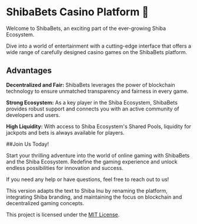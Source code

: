# ShibaBets Casino Platform 🎲

Welcome to ShibaBets, an exciting part of the ever-growing Shiba Ecosystem.

Dive into a world of entertainment with a cutting-edge interface that offers a wide range of carefully designed casino games on the ShibaBets platform.

## Advantages

**Decentralized and Fair:** ShibaBets leverages the power of blockchain technology to ensure unmatched transparency and fairness in every game.

**Strong Ecosystem:** As a key player in the Shiba Ecosystem, ShibaBets provides robust support and connects you with an active community of developers and users.

**High Liquidity:** With access to Shiba Ecosystem's Shared Pools, liquidity for jackpots and bets is always available for players.

##Join Us Today!

Start your thrilling adventure into the world of online gaming with ShibaBets and the Shiba Ecosystem. Redefine the gaming experience and unlock endless possibilities for innovation and success.

If you need any help or have questions, feel free to reach out to us!

This version adapts the text to Shiba Inu by renaming the platform, integrating Shiba branding, and maintaining the focus on blockchain and decentralized gaming concepts.

This project is licensed under the [MIT License](LICENSE).
